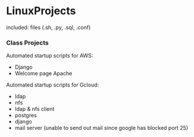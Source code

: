 # LinuxProjects

included:
      files (.sh, .py, .sql, .conf)

### Class Projects

Automated startup scripts for AWS:
* Django
* Welcome page Apache

Automated startup scripts for Gcloud:
* ldap
* nfs
* ldap & nfs client
* postgres
* django
* mail server (unable to send out mail since google has blocked port 25)
